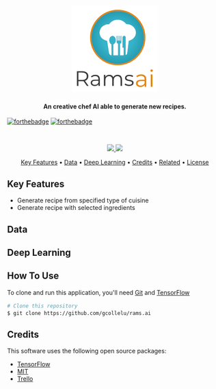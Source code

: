 
<h1 align="center">
  <br>
  <a href="#"><img src="https://raw.githubusercontent.com/gcollelu/rams.ai/master/resources/logo.png" alt="RamsAI" width="200"></a>
  <br>
</h1>

<h4 align="center">An creative chef AI able to generate new recipes.</h4>

<p align="center">

[![forthebadge](https://forthebadge.com/images/badges/made-with-python.svg)](https://forthebadge.com)
[![forthebadge](https://forthebadge.com/images/badges/built-with-love.svg)](https://forthebadge.com)
</p>
<br>
<p align="center">
  <a href="https://saythanks.io/to/gcollelu">
      <img src="https://img.shields.io/badge/Say%20Thanks-!-1EAEDB.svg">
  </a>
  <a href="https://www.paypal.me/colleluorius">
    <img src="https://img.shields.io/badge/$-donate-ff69b4.svg?maxAge=2592000&amp;style=flat">
  </a>
</p>

<p align="center">
  <a href="#key-features">Key Features</a> •
  <a href="#data">Data</a> •
  <a href="#deep-learning">Deep Learning</a> •
  <a href="#credits">Credits</a> •
  <a href="#related">Related</a> •
  <a href="#license">License</a>
</p>


## Key Features

* Generate recipe from specified type of cuisine
* Generate recipe with selected ingredients

## Data

## Deep Learning

## How To Use

To clone and run this application, you'll need [Git](https://git-scm.com) and [TensorFlow](https://www.tensorflow.org)

```bash
# Clone this repository
$ git clone https://github.com/gcollelu/rams.ai

```

## Credits

This software uses the following open source packages:

- [TensorFlow](https://www.tensorflow.org)
- [MIT](https://web.mit.edu/)
- [Trello](http://showdownjs.github.io/showdown/)




